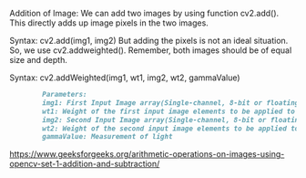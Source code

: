 Addition of Image:
We can add two images by using function cv2.add(). This directly adds up image pixels in the two images. 
 

Syntax: cv2.add(img1, img2)
But adding the pixels is not an ideal situation. So, we use cv2.addweighted(). Remember, both images should be of equal size and depth. 
 

Syntax: cv2.addWeighted(img1, wt1, img2, wt2, gammaValue)
```md
        Parameters: 
        img1: First Input Image array(Single-channel, 8-bit or floating-point) 
        wt1: Weight of the first input image elements to be applied to the final image 
        img2: Second Input Image array(Single-channel, 8-bit or floating-point) 
        wt2: Weight of the second input image elements to be applied to the final image 
        gammaValue: Measurement of light

```
 


https://www.geeksforgeeks.org/arithmetic-operations-on-images-using-opencv-set-1-addition-and-subtraction/